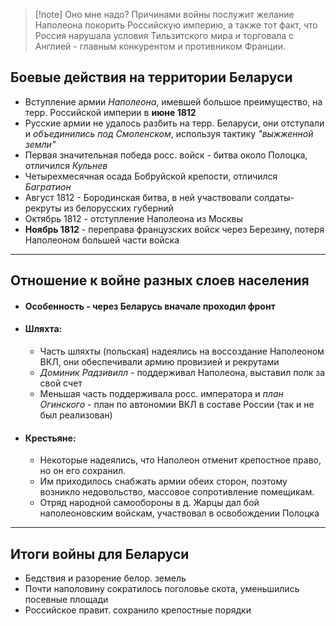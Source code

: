> [!note] Оно мне надо?
> Причинами войны послужит желание Наполеона покорить Российскую империю, а также тот факт, что Россия нарушала условия Тильзитского мира и торговала с Англией - главным конкурентом и противником Франции. 

## Боевые действия на территории Беларуси

- Вступление армии *Наполеона*, имевшей большое преимущество, на терр. Российской империи в **июне 1812**
- Русские армии не удалось разбить на терр. Беларуси, они отступали и *объединились под Смоленском*, используя тактику *"выжженной земли"*
- Первая значительная победа росс. войск - битва около Полоцка, отличился *Кульнев*
- Четырехмесячная осада Бобруйской крепости, отличился *Багратион*
- Август 1812 - Бородинская битва, в ней участвовали солдаты-рекруты из белорусских губерний
- Октябрь 1812 - отступление Наполеона из Москвы
- **Ноябрь 1812** - переправа французских войск через Березину, потеря Наполеоном большей части войска 

---

## Отношение к войне разных слоев населения

- #### Особенность - через Беларусь вначале проходил фронт
- #### Шляхта:
	- Часть шляхты (польская) надеялись на воссоздание Наполеоном ВКЛ, они обеспечивали армию провизией и рекрутами
	- *Доминик Радзивилл* - поддерживал Наполеона, выставил полк за свой счет
	- Меньшая часть поддерживала росс. императора и *план Огинского* - план по автономии ВКЛ в составе России (так и не был реализован)
- #### Крестьяне:
	- Некоторые надеялись, что Наполеон отменит крепостное право, но он его сохранил.
	- Им приходилось снабжать армии обеих сторон, поэтому возникло недовольство, массовое сопротивление помещикам.
	- Отряд народной самообороны в д. Жарцы дал бой наполеоновским войскам, участвовал в освобождении Полоцка

---

## Итоги войны для Беларуси

- Бедствия и разорение белор. земель
- Почти наполовину сократилось поголовье скота, уменьшились посевные площади
- Российское правит. сохранило крепостные порядки